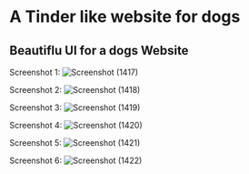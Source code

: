# A Tinder like website for dogs
## Beautiflu UI for a dogs Website
Screenshot 1:
![Screenshot (1417)](https://user-images.githubusercontent.com/70708619/125635050-546033cf-bc0f-4c2f-af62-6577e2bc87cc.png)

Screenshot 2:
![Screenshot (1418)](https://user-images.githubusercontent.com/70708619/125635059-e67d2371-486a-4d8b-bd3d-13ce46094abe.png)

Screenshot 3:
![Screenshot (1419)](https://user-images.githubusercontent.com/70708619/125635069-7ee60cd7-291e-4bc2-a654-3160efdbc428.png)

Screenshot 4:
![Screenshot (1420)](https://user-images.githubusercontent.com/70708619/125635075-5b346a48-5afc-4557-af3b-0f85bd8003d0.png)

Screenshot 5:
![Screenshot (1421)](https://user-images.githubusercontent.com/70708619/125635081-32f7c2f8-4c22-44fb-a96e-9ce1fbbcada4.png)

Screenshot 6:
![Screenshot (1422)](https://user-images.githubusercontent.com/70708619/125635086-6c0a8178-3a4f-46cc-8ab1-d171f7b94819.png)



